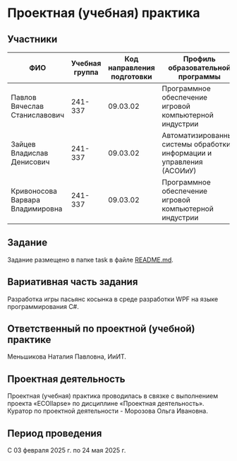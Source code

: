 # Проектная (учебная) практика
## Участники
|ФИО|Учебная группа|Код направления подготовки|Профиль образовательной программы|
|---|--------------|-------------------------|---------------------------------|
|Павлов Вячеслав Станиславович|241-337|09.03.02|Программное обеспечение игровой компьютерной индустрии|
|Зайцев Владислав Денисович|241-337|09.03.02|Автоматизированные системы обработки информации и управления (АСОИиУ)
|Кривоносова Варвара Владимировна|241-337|09.03.02|Программное обеспечение игровой компьютерной индустрии|
## Задание
Задание размещено в папке task в файле [README.md](https://github.com/Lomegai/Practice-2025-1/blob/main/task/README.md).
## Вариативная часть задания
Разработка игры пасьянс косынка в среде разработки WPF на языке программирования C#.
## Ответственный по проектной (учебной) практике
Меньшикова Наталия Павловна, ИиИТ.
## Проектная деятельность
Проектная (учебная) практика проводилась в связке с выполнением проекта «ECOllapse» по дисциплине «Проектная деятельность».
Куратор по проектной деятельности - Морозова Ольга Ивановна.
## Период проведения
С 03 февраля 2025 г. по 24 мая 2025 г.
